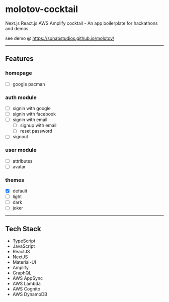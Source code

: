 # molotov-cocktail

Next.js React.js AWS Amplify cocktail - An app boilerplate for hackathons and demos

see demo @ https://sonabstudios.github.io/molotov/

---

## Features

### homepage

- [ ] google pacman

### auth module

- [ ] signin with google
- [ ] signin with facebook
- [ ] signin with email
  - [ ] signup with email
  - [ ] reset password
- [ ] signout

### user module

- [ ] attributes
- [ ] avatar

### themes

- [x] default
- [ ] light
- [ ] dark
- [ ] joker

---

## Tech Stack

- TypeScript
- JavaScript
- ReactJS
- NextJS
- Material-UI
- Amplify
- GraphQL
- AWS AppSync
- AWS Lambda
- AWS Cognito
- AWS DynamoDB
